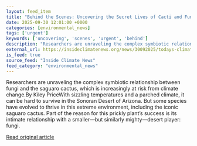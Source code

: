 ```yaml
---
layout: feed_item
title: "Behind the Scenes: Uncovering the Secret Lives of Cacti and Fungi in the Sonoran Desert"
date: 2025-09-30 12:01:00 +0000
categories: [environmental_news]
tags: ['urgent']
keywords: ['uncovering', 'scenes', 'urgent', 'behind']
description: "Researchers are unraveling the complex symbiotic relationship between fungi and the saguaro cactus, which is increasingly at risk from climate change"
external_url: https://insideclimatenews.org/news/30092025/todays-climate-secret-lives-cactus-fungi-desert-arizona/
is_feed: true
source_feed: "Inside Climate News"
feed_category: "environmental_news"
---
```


Researchers are unraveling the complex symbiotic relationship between fungi and the saguaro cactus, which is increasingly at risk from climate change.By Kiley PriceWith sizzling temperatures and a parched climate, it can be hard to survive in the Sonoran Desert of Arizona. But some species have evolved to thrive in this extreme environment, including the iconic saguaro cactus. Part of the reason for this prickly plant’s success is its intimate relationship with a smaller—but similarly mighty—desert player: fungi.&nbsp;

[Read original article](https://insideclimatenews.org/news/30092025/todays-climate-secret-lives-cactus-fungi-desert-arizona/)
